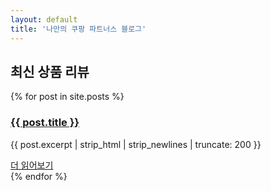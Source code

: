 ```yaml
---
layout: default
title: '나만의 쿠팡 파트너스 블로그'
---
```

## 최신 상품 리뷰

{% for post in site.posts %}
  <div class="post-item">
    <h3><a href="{{ site.baseurl }}{{ post.url }}">{{ post.title }}</a></h3>
    <p>{{ post.excerpt | strip_html | strip_newlines | truncate: 200 }}</p>
    <a href="{{ site.baseurl }}{{ post.url }}">더 읽어보기</a>
  </div>
{% endfor %}

